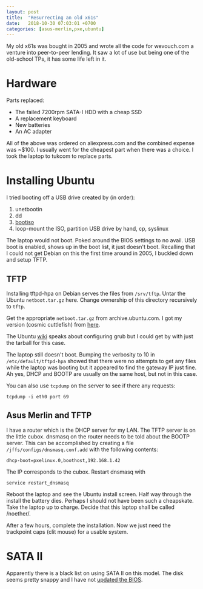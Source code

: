```yaml
---
layout: post
title:  "Resurrecting an old x61s"
date:   2018-10-30 07:03:01 +0700
categories: [asus-merlin,pxe,ubuntu]
---
```


My old x61s was bought in 2005 and wrote all the code for wevouch.com a venture into peer-to-peer lending. It saw a lot of use but being one of the old-school TPs, it has some life left in it.

# Hardware

Parts replaced:

- The failed 7200rpm SATA-I HDD with a cheap SSD
- A replacement keyboard
- New batteries
- An AC adapter

All of the above was ordered on aliexpress.com and the combined expense was ~$100. I usually went for the cheapest part when there was a choice. I took the laptop to tukcom to replace parts.

# Installing Ubuntu

I tried booting off a USB drive created by (in order):
1. unetbootin
1. dd
1. [bootiso](https://git.io/bootiso)
1. loop-mount the ISO, partition USB drive by hand, cp, syslinux

The laptop would not boot. Poked around the BIOS settings to no avail. USB boot is enabled, shows up in the boot list, it just doesn't boot. Recalling that I could not get Debian on this the first time around in 2005, I buckled down and setup TFTP.

## TFTP

Installing tftpd-hpa on Debian serves the files from `/srv/tftp`. Untar the Ubuntu `netboot.tar.gz` here. Change ownership of this directory recursively to `tftp`.

Get the appropriate `netboot.tar.gz` from archive.ubuntu.com. I got my version (cosmic cuttlefish) from [here](http://archive.ubuntu.com/ubuntu/dists/cosmic/main/installer-amd64/current/images/netboot/).

The Ubuntu [wiki](https://wiki.ubuntu.com/UEFI/PXE-netboot-install) speaks about configuring grub but I could get by with just the tarball for this case.

The laptop still doesn't boot. Bumping the verbosity to 10 in `/etc/default/tftpd-hpa` showed that there were no attempts to get any files while the laptop was booting but it appeared to find the gateway IP just fine. Ah yes, DHCP and BOOTP are usually on the same host, but not in this case.

You can also use `tcpdump` on the server to see if there any requests:

```
tcpdump -i eth0 port 69
```

## Asus Merlin and TFTP

I have a router which is the DHCP server for my LAN. The TFTP server is on the little cubox. dnsmasq on the router needs to be told about the BOOTP server. This can be accomplished by creating a file `/jffs/configs/dnsmasq.conf.add` with the following contents:

```
dhcp-boot=pxelinux.0,boothost,192.168.1.42
```

The IP corresponds to the cubox. Restart dnsmasq with

```
service restart_dnsmasq
```

Reboot the laptop and see the Ubuntu install screen. Half way through the install the battery dies. Perhaps I should not have been such a cheapskate. Take the laptop up to charge. Decide that this laptop shall be called /noether/.

After a few hours, complete the installation. Now we just need the trackpoint caps (clit mouse) for a usable system.

# SATA II 

Apparently there is a black list on using SATA II on this model. The disk seems pretty snappy and I have not [updated the BIOS](http://forum.notebookreview.com/threads/t61-x61-sata-ii-1-5-gb-s-cap-willing-to-pay-for-a-solution.459591/page-8#post6501443). 
